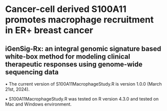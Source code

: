 # Cancer-cell derived S100A11 promotes macrophage recruitment in ER+ breast cancer


## iGenSig-Rx: an integral genomic signature based white-box method for modeling clinical therapeutic responses using genome-wide sequencing data

•	The current version of S100A11MacrophageStudy.R is version 1.0.0 (March 21st, 2024). 

•	S100A11MacrophageStudy.R was tested on R version 4.3.0 and tested on Mac and Windows environment. 
